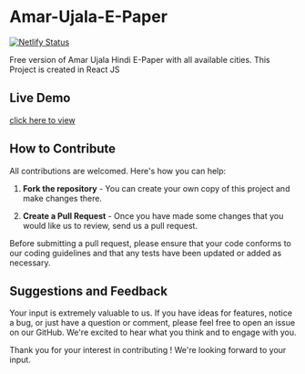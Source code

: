 # Amar-Ujala-E-Paper
[![Netlify Status](https://api.netlify.com/api/v1/badges/c158ab59-4669-446d-bc31-cb9fa3f52112/deploy-status)](https://app.netlify.com/sites/epaper-amar-ujala-hindi-reactjs/deploys)

Free version of Amar Ujala Hindi E-Paper with all available cities. This Project is created in React JS

## Live Demo

[click here to view](https://epaper-amar-ujala-hindi-reactjs.netlify.app/)

## How to Contribute

All contributions are welcomed. Here's how you can help:

1. **Fork the repository** - You can create your own copy of this project and make changes there.

2. **Create a Pull Request** - Once you have made some changes that you would like us to review, send us a pull request.

Before submitting a pull request, please ensure that your code conforms to our coding guidelines and that any tests have been updated or added as necessary.

## Suggestions and Feedback

Your input is extremely valuable to us. If you have ideas for features, notice a bug, or just have a question or comment, please feel free to open an issue on our GitHub. We're excited to hear what you think and to engage with you.

Thank you for your interest in contributing ! We're looking forward to your input.
